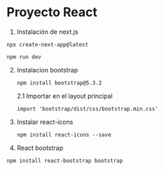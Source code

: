 # Proyecto React

1. Instalación de next.js

```
npx create-next-app@latest
```

```
npm run dev
```
2. Instalacion bootstrap
   
   ```
   npm install bootstrap@5.3.2
   ```

   2.1
   Importar en el layout principal
   ```
   import 'bootstrap/dist/css/bootstrap.min.css'
    ```
3. Instalar react-icons
   
   ```
   npm install react-icons --save
   ```
   
4. React bootstrap
```
npm install react-bootstrap bootstrap
```

